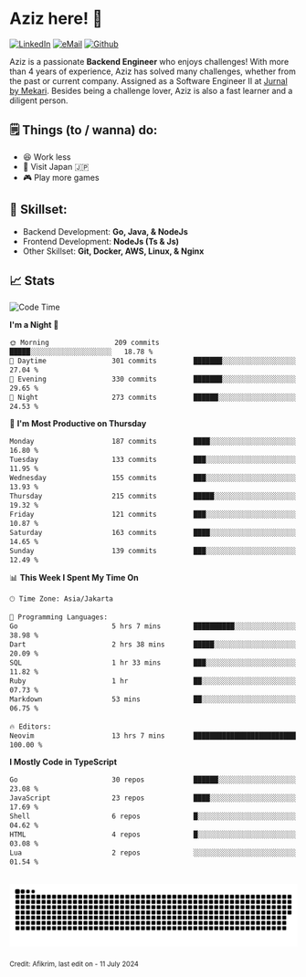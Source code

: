 # Aziz here! 👋

[![LinkedIn](https://img.shields.io/static/v1?message=afikrim&logo=linkedin&label=&color=0077B5&logoColor=white&labelColor=&style=for-the-badge)](https://www.linkedin.com/in/afikrim)
[![eMail](https://img.shields.io/static/v1?message=afikrim10@gmail.com&logo=gmail&label=&color=D14836&logoColor=white&labelColor=&style=for-the-badge)](mailto:afikrim10@gmail.com)
[![Github](https://komarev.com/ghpvc/?username=afikrim&label=Visitors&style=for-the-badge)](https://www.github.com/afikrim)

<!--Introduction-->
Aziz is a passionate **Backend Engineer** who enjoys challenges! With more than 4 years of experience, Aziz has solved many challenges, whether from the past or current company. Assigned as a Software Engineer II at [Jurnal by Mekari](https://jurnal.id). Besides being a challenge lover, Aziz is also a fast learner and a diligent person.

<!--Things TODO-->
## 🗒️ Things (to / wanna) do:

- 😆 Work less
- 🚀 Visit Japan 🇯🇵
- 🎮 Play more games

<!--Skillset-->
## 🏅 Skillset:

- Backend Development: **Go, Java, & NodeJs**
- Frontend Development: **NodeJs (Ts & Js)**
- Other Skillset: **Git, Docker, AWS, Linux, & Nginx**

## 📈 Stats  

<!--START_SECTION:waka-->
![Code Time](http://img.shields.io/badge/Code%20Time-1%2C685%20hrs%2016%20mins-blue)

**I'm a Night 🦉** 

```text
🌞 Morning                209 commits         █████░░░░░░░░░░░░░░░░░░░░   18.78 % 
🌆 Daytime                301 commits         ███████░░░░░░░░░░░░░░░░░░   27.04 % 
🌃 Evening                330 commits         ███████░░░░░░░░░░░░░░░░░░   29.65 % 
🌙 Night                  273 commits         ██████░░░░░░░░░░░░░░░░░░░   24.53 % 
```
📅 **I'm Most Productive on Thursday** 

```text
Monday                   187 commits         ████░░░░░░░░░░░░░░░░░░░░░   16.80 % 
Tuesday                  133 commits         ███░░░░░░░░░░░░░░░░░░░░░░   11.95 % 
Wednesday                155 commits         ███░░░░░░░░░░░░░░░░░░░░░░   13.93 % 
Thursday                 215 commits         █████░░░░░░░░░░░░░░░░░░░░   19.32 % 
Friday                   121 commits         ███░░░░░░░░░░░░░░░░░░░░░░   10.87 % 
Saturday                 163 commits         ████░░░░░░░░░░░░░░░░░░░░░   14.65 % 
Sunday                   139 commits         ███░░░░░░░░░░░░░░░░░░░░░░   12.49 % 
```


📊 **This Week I Spent My Time On** 

```text
🕑︎ Time Zone: Asia/Jakarta

💬 Programming Languages: 
Go                       5 hrs 7 mins        ██████████░░░░░░░░░░░░░░░   38.98 % 
Dart                     2 hrs 38 mins       █████░░░░░░░░░░░░░░░░░░░░   20.09 % 
SQL                      1 hr 33 mins        ███░░░░░░░░░░░░░░░░░░░░░░   11.82 % 
Ruby                     1 hr                ██░░░░░░░░░░░░░░░░░░░░░░░   07.73 % 
Markdown                 53 mins             ██░░░░░░░░░░░░░░░░░░░░░░░   06.75 % 

🔥 Editors: 
Neovim                   13 hrs 7 mins       █████████████████████████   100.00 % 
```

**I Mostly Code in TypeScript** 

```text
Go                       30 repos            ██████░░░░░░░░░░░░░░░░░░░   23.08 % 
JavaScript               23 repos            ████░░░░░░░░░░░░░░░░░░░░░   17.69 % 
Shell                    6 repos             █░░░░░░░░░░░░░░░░░░░░░░░░   04.62 % 
HTML                     4 repos             █░░░░░░░░░░░░░░░░░░░░░░░░   03.08 % 
Lua                      2 repos             ░░░░░░░░░░░░░░░░░░░░░░░░░   01.54 % 
```




<!--END_SECTION:waka-->


<br clear="both">

<div align="center">
  <img src="https://raw.githubusercontent.com/afikrim/afikrim/output/snake.svg" alt="Snake animation" />
</div>


<sub>Credit: Afikrim, last edit on - 11 July 2024</sub>
